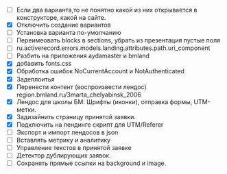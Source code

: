 * [ ] Если два варианта,то не понятно какой из них открывается в конструкторе,
    какой на сайте.
* [x] Отключить создание вариантов
* [ ] Установка варианта по-умолчанию
* [ ] Переимеовать blocks в sections, убрать из презентация пустые поля
* [ ] ru.activerecord.errors.models.landing.attributes.path.uri_component
* [ ] Разбить на приложения aydamaster и bmland
* [x] добавить fonts.css
* [x] Обработка ошибок NoCurrentAccount и NotAuthenticated
* [x] Задеплоитья
* [x] Перенести контент (воспроизвести лендос) region.bmland.ru/3marta_chelyabinsk_2006
* [x] Лендос для школы БМ: Шрифты (иконки), отправка формы, UTM-метки.
* [x] Задизайнить страницу принятой заявки.
* [x] Подключить на лендинге скрипт для UTM/Referer
* [ ] Экспорт и импорт лендосов в json
* [ ] Вставлять метрику и аналитику
* [ ] Управление текстов в принятой заявке
* [ ] Детектор дублирующих заявок.
* [ ] Сохранять прямые ссылки на background и image.
